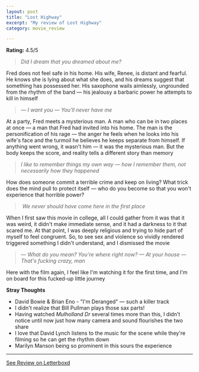 ```yaml
---
layout: post
title: "Lost Highway"
excerpt: "My review of Lost Highway"
category: movie_review

---
```


**Rating:** 4.5/5

<blockquote><i>Did I dream that you dreamed about me?</i></blockquote>Fred does not feel safe in his home. His wife, Renee, is distant and fearful. He knows she is lying about what she does, and his dreams suggest that something has possessed her. His saxophone wails aimlessly, ungrounded from the rhythm of the band — his jealousy a barbaric power he attempts to kill in himself
<blockquote><i>— I want you
</i><i>— You'll never have me</i></blockquote>At a party, Fred meets a mysterious man. A man who can be in two places at once — a man that Fred had invited into his home. The man is the personification of his rage — the anger he feels when he looks into his wife's face and the turmoil he believes he keeps separate from himself. If anything went wrong, it wasn't him — it was the mysterious man. But the body keeps the score, and reality tells a different story than memory
<blockquote><i>I like to remember things my own way — how I remember them, not necessarily how they happened</i></blockquote>How does someone commit a terrible crime and keep on living? What trick does the mind pull to protect itself — who do you become so that you won't experience that horrible power?
<blockquote><i> We never should have come here in the first place</i></blockquote>When I first saw this movie in college, all I could gather from it was that it was weird, it didn't make immediate sense, and it had a darkness to it that scared me. At that point, I was deeply religious and trying to hide part of myself to feel congruent. So, to see sex and violence so vividly rendered triggered something I didn't understand, and I dismissed the movie
<blockquote><i>— What do you mean? You're where right now?
</i><i>— At your house
</i><i>— That's fucking crazy, man</i></blockquote>Here with the film again, I feel like I'm watching it for the first time, and I'm on board for this fucked-up little journey 

<b>Stray Thoughts</b>
* David Bowie & Brian Eno - "I'm Deranged" — such a killer track
* I didn't realize that Bill Pullman plays those sax parts!
* Having watched <i>Mulholland Dr</i> several times more than this, I didn't notice until now just how many camera and sound flourishes the two share
* I love that David Lynch listens to the music for the scene while they're filming so he can get the rhythm down
* Marilyn Manson being so prominent in this sours the experience

<hr>

[See Review on Letterboxd](https://boxd.it/4Q9GJv)
